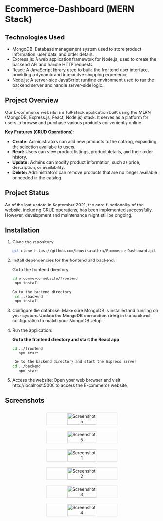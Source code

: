 # Ecommerce-Dashboard (MERN Stack)

## Technologies Used

- MongoDB: Database management system used to store product information, user data, and order details.
- Express.js: A web application framework for Node.js, used to create the backend API and handle HTTP requests.
- React: A JavaScript library used to build the frontend user interface, providing a dynamic and interactive shopping experience.
- Node.js: A server-side JavaScript runtime environment used to run the backend server and handle server-side logic.

## Project Overview

Our E-commerce website is a full-stack application built using the MERN (MongoDB, Express.js, React, Node.js) stack. It serves as a platform for users to browse and purchase various products conveniently online.

**Key Features (CRUD Operations):**

- **Create:** Administrators can add new products to the catalog, expanding the selection available to users.
- **Read:** Users can view product listings, product details, and their order history.
- **Update:** Admins can modify product information, such as price, description, or availability.
- **Delete:** Administrators can remove products that are no longer available or needed in the catalog.

## Project Status

As of the last update in September 2021, the core functionality of the website, including CRUD operations, has been implemented successfully. However, development and maintenance might still be ongoing.

## Installation

1. Clone the repository:
   ```bash
   git clone https://github.com/bhuvisanathra/Ecommerce-Dashboard.git
2. Install dependencies for the frontend and backend:

   Go to the frontend directory
   ```bash
   cd e-commerce-website/frontend
    npm install

   Go to the backend directory
    cd ../backend
    npm install

4. Configure the database:
    Make sure MongoDB is installed and running on your system.
    Update the MongoDB connection string in the backend configuration to match your MongoDB setup.

5. Run the application:

    **Go to the frontend directory and start the React app**
   ```bash
   cd ../frontend
      npm start

    Go to the backend directory and start the Express server
   cd ../backend
      npm start
   
7. Access the website:
      Open your web browser and visit http://localhost:5000 to access the E-commerce website.

## Screenshots

<div align="center" style="display: flex; flex-wrap: wrap; justify-content: center;">
  <img src="https://github.com/bhuvisanathra/Ecommerce-Dashboard/assets/68009290/5cee283f-2ee4-425a-90f6-061636472909" alt="Screenshot 5" style="border: 1px solid #ddd; margin: 10px; width: calc(50% - 20px);">
  <img src="https://github.com/bhuvisanathra/Ecommerce-Dashboard/assets/68009290/c627e5a6-c105-419d-9581-59d9ac2c5375" alt="Screenshot 5" style="border: 1px solid #ddd; margin: 10px; width: calc(50% - 20px);">
</div>

<div align="center" style="display: flex; flex-wrap: wrap; justify-content: center;">
  <img src="https://github.com/bhuvisanathra/Ecommerce-Dashboard/assets/68009290/a68e4fe7-535e-48b9-a1f9-1aa875fd36a9" alt="Screenshot 1" style="border: 1px solid #ddd; margin: 10px; width: calc(50% - 20px);">
  <img src="https://github.com/bhuvisanathra/Ecommerce-Dashboard/assets/68009290/16a70af5-b488-4e5a-9837-47b6b3c2b57c" alt="Screenshot 2" style="border: 1px solid #ddd; margin: 10px; width: calc(50% - 20px);">
</div>

<div align="center" style="display: flex; flex-wrap: wrap; justify-content: center;">
  <img src="https://github.com/bhuvisanathra/Ecommerce-Dashboard/assets/68009290/fa06818e-27e1-4026-876d-ba9f46cecead" alt="Screenshot 3" style="border: 1px solid #ddd; margin: 10px; width: calc(50% - 20px);">
  <img src="https://github.com/bhuvisanathra/Ecommerce-Dashboard/assets/68009290/1948663d-5dd3-4f4e-9914-5c87bb4e1b0b" alt="Screenshot 4" style="border: 1px solid #ddd; margin: 10px; width: calc(50% - 20px);">
</div>